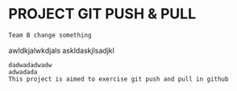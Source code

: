 # PROJECT GIT PUSH & PULL
```html
Team B change something
```
awldkjalwkdjals
askldaskjlsadjkl
``` adawdadada
dadwadadwadw
adwadada
This project is aimed to exercise git push and pull in github